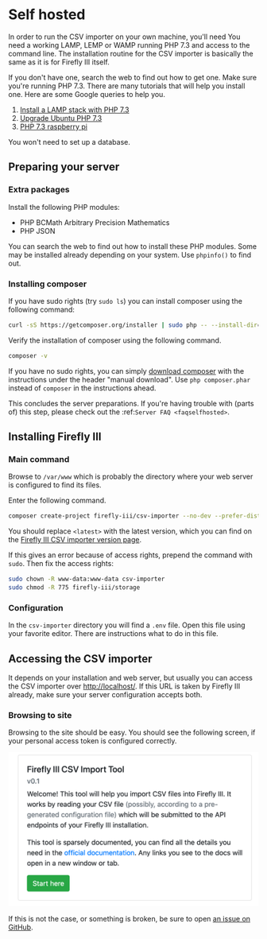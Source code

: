 # Self hosted

In order to run the CSV importer on your own machine, you'll need You need a working LAMP, LEMP or WAMP running PHP 7.3 and access to the command line. The installation routine for the CSV importer is basically the same as it is for Firefly III itself.

If you don't have one, search the web to find out how to get one. Make sure you're running PHP 7.3. There are many tutorials that will help you install one. Here are some Google queries to help you.

1. [Install a LAMP stack with PHP 7.3](https://www.google.com/search?q=lamp+stack+php+7.3)
2. [Upgrade Ubuntu PHP 7.3](https://www.google.com/search?q=upgrade+ubuntu+php+7.3)
3. [PHP 7.3 raspberry pi](https://www.google.nl/search?q=PHP+7.3+raspberry+pi)

You won't need to set up a database.

## Preparing your server

### Extra packages

Install the following PHP modules:

* PHP BCMath Arbitrary Precision Mathematics
* PHP JSON

You can search the web to find out how to install these PHP modules. Some may be installed already depending on your system. Use `phpinfo()` to find out.

### Installing composer

If you have sudo rights (try `sudo ls`) you can install composer using the following command:

```bash
curl -sS https://getcomposer.org/installer | sudo php -- --install-dir=/usr/local/bin --filename=composer
```

Verify the installation of composer using the following command.

```bash
composer -v
```

If you have no sudo rights, you can simply [download composer](https://getcomposer.org/download/) with the instructions under the header "manual download". Use `php composer.phar` instead of `composer` in the instructions ahead.

This concludes the server preparations. If you're having trouble with (parts of) this step, please check out the :ref:`Server FAQ <faqselfhosted>`.

## Installing Firefly III

### Main command

Browse to `/var/www` which is probably the directory where your web server is configured to find its files.

Enter the following command. 

```bash
composer create-project firefly-iii/csv-importer --no-dev --prefer-dist csv-importer <latest>
```

You should replace `<latest>` with the latest version, which you can find on the [Firefly III CSV importer version page](https://version.firefly-iii.org/).

If this gives an error because of access rights, prepend the command with `sudo`. Then fix the access rights:

```bash   
sudo chown -R www-data:www-data csv-importer
sudo chmod -R 775 firefly-iii/storage
```

### Configuration

In the `csv-importer` directory you will find a `.env` file. Open this file using your favorite editor. There are instructions what to do in this file.

## Accessing the CSV importer

It depends on your installation and web server, but usually you can access the CSV importer over [http://localhost/](http://localhost/). If this URL is taken by Firefly III already, make sure your server configuration accepts both.

### Browsing to site

Browsing to the site should be easy. You should see the following screen, if your personal access token is configured correctly.

![Opening screen of the CSV importer.](images/opening.png)

If this is not the case, or something is broken, be sure to open [an issue on GitHub](https://github.com/firefly-iii/csv-importer).